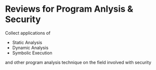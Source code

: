 # Reviews for Program Anlysis & Security
 
Collect applications of

- Static Analysis
- Dynamic Analysis
- Symbolic Execution

and other program analysis technique on the field involved with security
